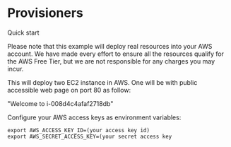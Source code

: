 # Provisioners

Quick start

Please note that this example will deploy real resources into your AWS account. We have made every effort to ensure all the resources qualify for the AWS Free Tier, but we are not responsible for any charges you may incur.



This will deploy two EC2 instance in AWS. One will be with public accessible web page on port 80 as follow:

"Welcome to i-008d4c4afaf2718db"

Configure your AWS access keys as environment variables:

```
export AWS_ACCESS_KEY_ID=(your access key id)
export AWS_SECRET_ACCESS_KEY=(your secret access key
```
